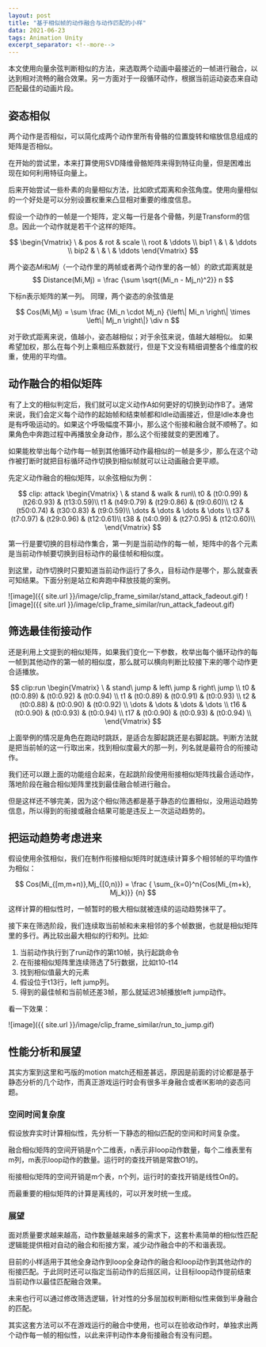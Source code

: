 ```yaml
---
layout: post
title: "基于相似帧的动作融合与动作匹配的小样"
data: 2021-06-23
tags: Animation Unity
excerpt_separator: <!--more-->
---
```


本文使用向量余弦判断相似的方法，来选取两个动画中最接近的一帧进行融合，以达到相对流畅的融合效果。另一方面对于一段循环动作，根据当前运动姿态来自动匹配最佳的动画片段。

<!--more-->

## 姿态相似

两个动作是否相似，可以简化成两个动作里所有骨骼的位置旋转和缩放信息组成的矩阵是否相似。

在开始的尝试里，本来打算使用SVD降维骨骼矩阵来得到特征向量，但是困难出现在如何利用特征向量上。

后来开始尝试一些朴素的向量相似方法，比如欧式距离和余弦角度。使用向量相似的一个好处是可以分别设置权重来凸显相对重要的维度信息。

假设一个动作的一帧是一个矩阵，定义每一行是各个骨骼，列是Transform的信息。因此一个动作就是若干个这样的矩阵。

$$
\begin{Vmatrix} \ & pos & rot & scale \\ root & \ddots \\ bip1 \ & \ & \ddots \\ bip2 & \ & \ & \ddots \end{Vmatrix}
$$

两个姿态$Mi$和$Mj$（一个动作里的两帧或者两个动作里的各一帧）的欧式距离就是
$$ Distance(Mi,Mj) = \frac {\sum \sqrt{(Mi_n - Mj_n)^2}} n $$

下标n表示矩阵的某一列。 同理，两个姿态的余弦值是

$$ Cos(Mi,Mj) = \sum \frac {Mi_n \cdot Mj_n} {\left\| Mi_n \right\| \times \left\| Mj_n \right\|} \div n $$

对于欧式距离来说，值越小，姿态越相似；对于余弦来说，值越大越相似。
如果希望加权，那么在每个列上乘相应系数就行，但是下文没有精细调整各个维度的权重，使用的平均值。

## 动作融合的相似矩阵

有了上文的相似判定后，我们就可以定义动作A如何更好的切换到动作B了。通常来说，我们会定义每个动作的起始帧和结束帧都和Idle动画接近，但是Idle本身也是有呼吸运动的。如果这个呼吸幅度不算小，那么这个衔接和融合就不顺畅了。如果角色中奔跑过程中再播放全身动作，那么这个衔接就变的更困难了。

如果能枚举出每个动作每一帧到其他循环动作最相似的一帧是多少，那么在这个动作被打断时就把目标循环动作切换到相似帧就可以让动画融合更平顺。

先定义动作融合的相似矩阵，以余弦相似为例：

$$ 
clip: attack
\begin{Vmatrix} 
\ & stand & walk & run\\
t0 & (t0:0.99)	&  (t26:0.93) & (t13:0.59)\\
t1 & (t49:0.79) & (t29:0.86) & (t9:0.60)\\
t2 & (t50:0.74) & (t30:0.83) & (t9:0.59)\\
\dots & \dots  & \dots  & \dots \\
t37 & (t7:0.97) & (t29:0.96) & (t12:0.61)\\
t38 & (t4:0.99) & (t27:0.95) & (t12:0.60)\\
\end{Vmatrix}
$$

第一行是要切换的目标动作集合，第一列是当前动作的每一帧，矩阵中的各个元素是当前动作帧要切换到目标动作的最佳帧和相似度。

到这里，动作切换时只要知道当前动作运行了多久，目标动作是哪个，那么就查表可知结果。下面分别是站立和奔跑中释放技能的案例。

![image]({{ site.url }}/image/clip_frame_similar/stand_attack_fadeout.gif)
![image]({{ site.url }}/image/clip_frame_similar/run_attack_fadeout.gif)

## 筛选最佳衔接动作

还是利用上文提到的相似矩阵，如果我们变化一下参数，枚举出每个循环动作的每一帧到其他动作的第一帧的相似度，那么就可以横向判断比较接下来的哪个动作更合适播放。

$$
clip:run
\begin{Vmatrix}
\ & stand\ jump & left\ jump & right\ jump \\
t0 & (t0:0.89) & (t0:0.92) & (t0:0.94) \\
t1 & (t0:0.89) & (t0:0.91) & (t0:0.93) \\
t2 & (t0:0.88) & (t0:0.90) & (t0:0.92) \\
\dots & \dots  & \dots  & \dots \\
t16 & (t0:0.90) & (t0:0.93) & (t0:0.94) \\
t17 & (t0:0.90) & (t0:0.93) & (t0:0.94) \\
\end{Vmatrix}
$$

上面举例的情况是角色在跑动时跳跃，是适合左脚起跳还是右脚起跳。判断方法就是把当前帧的这一行取出来，找到相似度最大的那一列，列名就是最符合的衔接动作。

我们还可以跟上面的功能组合起来，在起跳阶段使用衔接相似矩阵找最合适动作，落地阶段在融合相似矩阵里找到最佳融合帧进行融合。

但是这样还不够完美，因为这个相似筛选都是基于静态的位置相似，没用运动趋势信息，所以得到的衔接或融合结果可能是违反上一次运动趋势的。

## 把运动趋势考虑进来

假设使用余弦相似，我们在制作衔接相似矩阵时就连续计算多个相邻帧的平均值作为相似：

$$
Cos(Mi_{[m,m+n)},Mj_{[0,n)}) = \frac { \sum_{k=0}^n{Cos(Mi_{m+k}, Mj_k)}} {n}
$$

这样计算的相似性时，一帧暂时的极大相似就被连续的运动趋势抹平了。

接下来在筛选阶段，我们连续取当前帧和未来相邻的多个帧数据，也就是相似矩阵里的多行。再比较出最大相似的行和列。比如:

1. 当前动作执行到了run动作的第t10帧，执行起跳命令
1. 在衔接相似矩阵里连续筛选了5行数据，比如t10-t14
1. 找到相似值最大的元素
1. 假设位于t13行，left jump列。
1. 得到的最佳帧和当前帧还差3帧，那么就延迟3帧播放left jump动作。

看一下效果：

![image]({{ site.url }}/image/clip_frame_similar/run_to_jump.gif)

## 性能分析和展望

其实方案到这里和丐版的motion match还相差甚远，原因是前面的讨论都是基于静态分析的几个动作，而真正游戏运行时会有很多半身融合或者IK影响的姿态问题。

### 空间时间复杂度

假设放弃实时计算相似性，先分析一下静态的相似匹配的空间和时间复杂度。

融合相似矩阵的空间开销是n个二维表，n表示非loop动作数量，每个二维表里有m列，m表示loop动作的数量。运行时的查找开销是常数O1的。

衔接相似矩阵的空间开销是m个表，n个列，运行时的查找开销是线性On的。

而最重要的相似矩阵的计算是离线的，可以开发时统一生成。

### 展望

面对质量要求越来越高，动作数量越来越多的需求下，这套朴素简单的相似性匹配逻辑能提供相对自动的融合和衔接方案，减少动作融合中的不和谐表现。

目前的小样适用于其他全身动作到loop全身动作的融合和loop动作到其他动作的衔接匹配。于此同时还可以指定当前动作的后摇区间，让目标loop动作提前结束当前动作以最佳匹配融合效果。

未来也行可以通过修改筛选逻辑，针对性的分多层加权判断相似性来做到半身融合的匹配。

其实这套方法可以不在游戏运行的融合中使用，也可以在验收动作时，单独求出两个动作每一帧的相似性，以此来评判动作本身衔接融合有没有问题。
